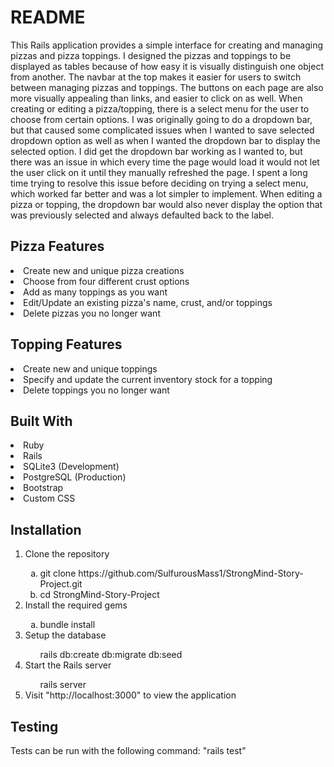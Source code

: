 # README

This Rails application provides a simple interface for creating and managing pizzas and pizza toppings. I designed the pizzas and toppings to be displayed as tables because of how easy it is visually distinguish one object from another. The navbar at the top makes it easier for users to switch between managing pizzas and toppings. The buttons on each page are also more visually appealing than links, and easier to click on as well. When creating or editing a pizza/topping, there is a select menu for the user to choose from certain options. I was originally going to do a dropdown bar, but that caused some complicated issues when I wanted to save selected dropdown option as well as when I wanted the dropdown bar to display the selected option. I did get the dropdown bar working as I wanted to, but there was an issue in which every time the page would load it would not let the user click on it until they manually refreshed the page. I spent a long time trying to resolve this issue before deciding on trying a select menu, which worked far better and was a lot simpler to implement. When editing a pizza or topping, the dropdown bar would also never display the option that was previously selected and always defaulted back to the label. 

<h2>Pizza Features</h2>
  <li>Create new and unique pizza creations</li>
  <li>Choose from four different crust options</li>
  <li>Add as many toppings as you want</li>
  <li>Edit/Update an existing pizza's name, crust, and/or toppings</li>
  <li>Delete pizzas you no longer want</li>

<h2>Topping Features</h2>
  <li>Create new and unique toppings</li>
  <li>Specify and update the current inventory stock for a topping</li>
  <li>Delete toppings you no longer want</li>

<h2>Built With</h2>
  <li>Ruby</li>
  <li>Rails</li>
  <li>SQLite3 (Development)</li>
  <li>PostgreSQL (Production)</li>
  <li>Bootstrap</li>
  <li>Custom CSS</li>

<h2>Installation</h2>
<ol>
  <li>Clone the repository</li>
    <ol type="a">
      <li>git clone https://github.com/SulfurousMass1/StrongMind-Story-Project.git</li>
      <li>cd StrongMind-Story-Project</li>
    </ol>
  <li>Install the required gems</li>
    <ol type="a">
      <li>bundle install</li>
    </ol>
  <li>Setup the database</li>
    <ol type="a">
      rails db:create db:migrate db:seed
    </ol>
  <li>Start the Rails server</li>
    <ol type="a">
      rails server
    </ol>
  <li>Visit "http://localhost:3000" to view the application</li>
</ol>

<h2>Testing</h2>
Tests can be run with the following command: "rails test"